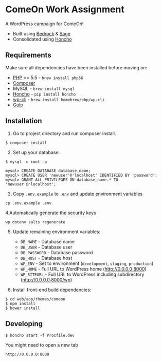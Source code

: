 # ComeOn Work Assignment
A WordPress campaign for ComeOn!
* Built using [Bedrock](https://roots.io/bedrock/) & [Sage](https://roots.io/sage/)
* Consolidated using [Honcho](https://github.com/nickstenning/honcho)

## Requirements
Make sure all dependencies have been installed before moving on:
* [PHP](https://github.com/Homebrew/homebrew-php) >= 5.5 - `brew install php56`
* [Composer](https://getcomposer.org/doc/00-intro.md#installation-linux-unix-osx) 
* MySQL - `brew install mysql`
* [Honcho](https://github.com/nickstenning/honcho) - `pip install honcho`
* [wp-cli](https://wp-cli.org/docs/installing/) - `brew install homebrew/php/wp-cli`
* [Gulp](https://github.com/gulpjs/gulp/blob/master/docs/getting-started.md)

## Installation
1. Go to project directory and run composer install.
```
$ composer install
```
2. Set up your database.
```
$ mysql -u root -p
```
```
mysql> CREATE DATABASE database_name;
mysql> CREATE USER 'newuser'@'localhost' IDENTIFIED BY 'password';
mysql> GRANT ALL PRIVILEGES ON database_name.* TO 'newuser'@'localhost';
```
3. Copy `.env.example` to `.env` and update environment variables
```
cp .env.example .env
```
4.Automatically generate the security keys
```
wp dotenv salts regenerate
```
5. Update remaining environment variables:
	* `DB_NAME` - Database name
	* `DB_USER` - Database user
	* `DB_PASSWORD` - Database password
	* `DB_HOST` - Database host
	* `WP_ENV` - Set to environment (`development`, `staging`, `production`)
	* `WP_HOME` - Full URL to WordPress home (http://0.0.0.0:8000)
	* `WP_SITEURL` - Full URL to WordPress including subdirectory (http://0.0.0.0:8000/wp)

5. Install front-end build dependencies:
```
$ cd web/app/themes/comeon
$ npm install
$ bower install
```

## Developing

```
$ honcho start -f Procfile.dev
```

You might need to open a new tab 
```
http://0.0.0.0:8000
```
